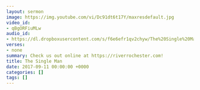 ```yaml
---
layout: sermon
image: https://img.youtube.com/vi/Dc91dt6t17Y/maxresdefault.jpg
video_id:
- qBgORFiuMLw
audio_id:
- https://dl.dropboxusercontent.com/s/f6e6efr1qv2chyw/The%20Single%20Man.mp3?dl=0
verses:
- none
summary: Check us out online at https://riverrochester.com!
title: The Single Man
date: 2017-09-11 00:00:00 +0000
categories: []
tags: []
---
```

